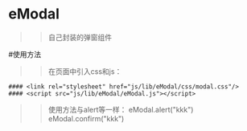 # eModal
>> 自己封装的弹窗组件

#使用方法
>> 在页面中引入css和js：
>>  
    #### <link rel="stylesheet" href="js/lib/eModal/css/modal.css"/>
    #### <script src="js/lib/eModal/eModal.js"></script>
    
    
>> 使用方法与alert等一样：
 eModal.alert("kkk")
 eModal.confirm("kkk")
